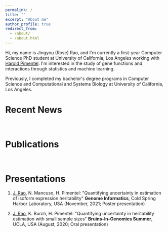 ```yaml
---
permalink: /
title: ""
excerpt: "About me"
author_profile: true
redirect_from: 
  - /about/
  - /about.html
---
```


Hi, my name is Jingyou (Rose) Rao, and I'm currently a first-year Computer Science PhD student at University of California, Los Angeles working with [Harold Pimentel](https://pimentellab.com/). I'm interested in the study of gene functions and interactions through statistics and machine learning.

Previously, I completed my bachelor's degree programs in Computer Science and Computational and Systems Biology at University of California, Los Angeles.

Recent News
======


<br>

Publications
======



<br>

Presentations
======

1. <u>J. Rao</u>, N. Mancuso, H. Pimentel: "Quantifying uncertainty in estimation of isoform expression heritability" <b>Genome Informatics</b>, Cold Spring Harbor Laboratory, USA (November, 2021; Poster presentation)

2. <u>J. Rao</u>, K. Burch, H. Pimentel: "Quantifying uncertainty in heritability estimation with small sample sizes" <b>Bruins-In-Genomics Summer</b>, UCLA, USA (August, 2020; Oral presentation)

 
